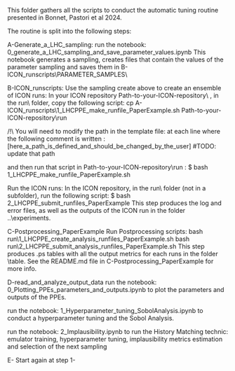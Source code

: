 This folder gathers all the scripts to conduct the automatic tuning routine presented in Bonnet, Pastori et al 2024.

The routine is split into the following steps:

A-Generate_a_LHC_sampling: 
run the notebook: 0_generate_a_LHC_sampling_and_save_parameter_values.ipynb
This notebook generates a sampling, creates files that contain the values of the parameter sampling and saves them in B-ICON_runscripts\PARAMETER_SAMPLES\

B-ICON_runscripts:
Use the sampling create above to create an ensemble of ICON runs:
In your ICON repository Path-to-your-ICON-repository\ , in the run\ folder, copy the following script:
cp A-ICON_runscripts\1_LHCPPE_make_runfile_PaperExample.sh Path-to-your-ICON-repository\run

/!\ You will need to modify the path in the template file: at each line where the following comment is written : 
[here_a_path_is_defined_and_should_be_changed_by_the_user] #TODO: update that path  

and then run that script in Path-to-your-ICON-repository\run :
$ bash 1_LHCPPE_make_runfile_PaperExample.sh

Run the ICON runs:
In the ICON repository, in the run\ folder (not in a subfolder), run the following script: 
$ bash 2_LHCPPE_submit_runfiles_PaperExample
This step produces the log and error files, as well as the outputs of the ICON run in the folder ..\experiments.

C-Postprocessing_PaperExample
Run Postprocessing scripts:
bash run\1_LHCPPE_create_analysis_runfiles_PaperExample.sh
bash run\2_LHCPPE_submit_analysis_runfiles_PaperExample.sh
This step produces .ps tables with all the output metrics for each runs in the folder \table. See the README.md file in C-Postprocessing_PaperExample for more info.

D-read_and_analyze_output_data
run the notebook: 0_Plotting_PPEs_parameters_and_outputs.ipynb
to plot the parameters and outputs of the PPEs.

run the notebook: 1_Hyperparameter_tuning_SobolAnalysis.ipynb
to conduct a hyperparameter tuning and the Sobol Analysis.

run the notebook: 2_Implausibility.ipynb 
to run the History Matching technic: emulator training, hyperparameter tuning, implausibility metrics estimation and selection of the next sampling 

E-    Start again at step 1-



